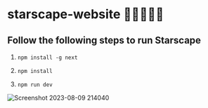 
# starscape-website 👩‍🚀👨‍🚀🌌

## Follow the following steps to run Starscape

1. `npm install -g next`

2. `npm install`

3. `npm run dev`

![Screenshot 2023-08-09 214040](https://github.com/nadeeshanie/starscape-website/assets/90096354/ca41810d-a292-47c8-9ba2-ad8298deb0fd)
